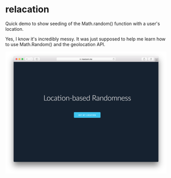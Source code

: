 # relacation
Quick demo to show seeding of the Math.random() function with a user's location.

Yes, I know it's incredibly messy.  It was just supposed to help me learn how to use Math.Random() and the geolocation API.

![Screenshot](screenshot.png)
